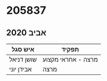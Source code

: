 # 205837

## אביב 2020

| איש סגל | תפקיד |
| ---- | ---- |
| שושן דניאל | מרצה - אחראי מקצוע |
| אבידן יוני | מרצה |

